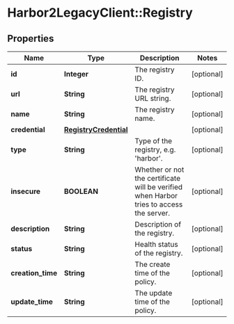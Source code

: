 # Harbor2LegacyClient::Registry

## Properties
Name | Type | Description | Notes
------------ | ------------- | ------------- | -------------
**id** | **Integer** | The registry ID. | [optional] 
**url** | **String** | The registry URL string. | [optional] 
**name** | **String** | The registry name. | [optional] 
**credential** | [**RegistryCredential**](RegistryCredential.md) |  | [optional] 
**type** | **String** | Type of the registry, e.g. &#39;harbor&#39;. | [optional] 
**insecure** | **BOOLEAN** | Whether or not the certificate will be verified when Harbor tries to access the server. | [optional] 
**description** | **String** | Description of the registry. | [optional] 
**status** | **String** | Health status of the registry. | [optional] 
**creation_time** | **String** | The create time of the policy. | [optional] 
**update_time** | **String** | The update time of the policy. | [optional] 


